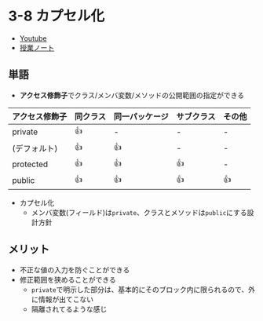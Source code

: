# 3-8 カプセル化

- [Youtube](https://youtu.be/AAHWf_yqEyY)
- [授業ノート](https://beyond-myself.net/nextdoor/java/3-8.pdf)

## 単語

- **アクセス修飾子**でクラス/メンバ変数/メソッドの公開範囲の指定ができる

| アクセス修飾子 | 同クラス | 同一パッケージ | サブクラス | その他 |
| -------------- | -------- | -------------- | ---------- | ------ |
| private        | 👍       | -              | -          | -      |
| (デフォルト)   | 👍       | 👍             | -          | -      |
| protected      | 👍       | 👍             | 👍         | -      |
| public         | 👍       | 👍             | 👍         | 👍     |

- カプセル化
  - メンバ変数(フィールド)は`private`、クラスとメソッドは`public`にする設計方針

## メリット

- 不正な値の入力を防ぐことができる
- 修正範囲を狭めることができる
  - `private`で明示した部分は、基本的にそのブロック内に限られるので、外に情報が出てこない
  - 隔離されてるような感じ

